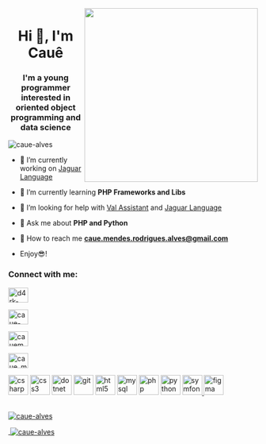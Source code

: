 <img align="right" width="350" height="350" src="https://media.tenor.com/images/88b18a70a5fb0819667136fa56bf2906/tenor.gif">
<h1 align="center">Hi 👋, I'm Cauê</h1>
<h3 align="center">I'm a young programmer interested in oriented object programming and data science</h3>

<p align="left"> <img src="https://komarev.com/ghpvc/?username=caue-alves&color=blueviolet" alt="caue-alves" /> </p>

- 🔭 I’m currently working on [Jaguar Language](https://github.com/caue-alves/Linguagem-Jaguar)

- 🌱 I’m currently learning **PHP Frameworks and Libs**

- 🤝 I’m looking for help with [Val Assistant](https://github.com/Val-Assistant/Val-Core) and [Jaguar Language](https://github.com/caue-alves/Linguagem-Jaguar)

- 💬 Ask me about **PHP and Python**

- 📮 How to reach me **caue.mendes.rodrigues.alves@gmail.com**

- Enjoy😎!

<p align="center">
<h3 align="left">Connect with me:</h3>
<a href="https://codepen.io/d4rk-pixel" target="blank"><img align="center" src="https://cdn.jsdelivr.net/npm/simple-icons@3.0.1/icons/codepen.svg" alt="d4rk-pixel" height="30" width="40" /></a>





<a href="https://dribbble.com/caue-alves" target="blank"><img align="center" src="https://cdn.jsdelivr.net/npm/simple-icons@3.0.1/icons/dribbble.svg" alt="caue-alves" height="30" width="40" /></a>




<a href="https://www.behance.net/cauemendes" target="blank"><img align="center" src="https://cdn.jsdelivr.net/npm/simple-icons@3.0.1/icons/behance.svg" alt="cauemendes" height="30" width="40" /></a>




<a href="https://www.hackerrank.com/caue_mendes_rod1" target="blank"><img align="center" src="https://cdn.jsdelivr.net/npm/simple-icons@3.0.1/icons/hackerrank.svg" alt="caue_mendes_rod1" height="30" width="40" /></a>
</p>




<p align="left"><img src="https://devicons.github.io/devicon/devicon.git/icons/csharp/csharp-original.svg" alt="csharp" width="40" height="40"/> <img src="https://devicons.github.io/devicon/devicon.git/icons/css3/css3-original-wordmark.svg" alt="css3" width="40" height="40"/> <img src="https://devicons.github.io/devicon/devicon.git/icons/dot-net/dot-net-original-wordmark.svg" alt="dotnet" width="40" height="40"/> <img src="https://www.vectorlogo.zone/logos/git-scm/git-scm-icon.svg" alt="git" width="40" height="40"/> <img src="https://devicons.github.io/devicon/devicon.git/icons/html5/html5-original-wordmark.svg" alt="html5" width="40" height="40"/> <img src="https://devicons.github.io/devicon/devicon.git/icons/mysql/mysql-original-wordmark.svg" alt="mysql" width="40" height="40"/> <img src="https://devicons.github.io/devicon/devicon.git/icons/php/php-original.svg" alt="php" width="40" height="40"/> <img src="https://devicons.github.io/devicon/devicon.git/icons/python/python-original.svg" alt="python" width="40" height="40"/> <img src="https://symfony.com/logos/symfony_black_03.svg" alt="symfony" width="40" height="40"/><a href="https://www.figma.com/" target="_blank"> <img src="https://www.vectorlogo.zone/logos/figma/figma-icon.svg" alt="figma" width="40" height="40"/></p><p>
<br><img align="center" src="https://github-readme-stats.vercel.app/api/top-langs/?username=caue-alves&layout=compact" alt="caue-alves" /></p>

<p>&nbsp;<img align="center" src="https://github-readme-stats.vercel.app/api?username=caue-alves&show_icons=true&count_private=true" alt="caue-alves" /></p>
